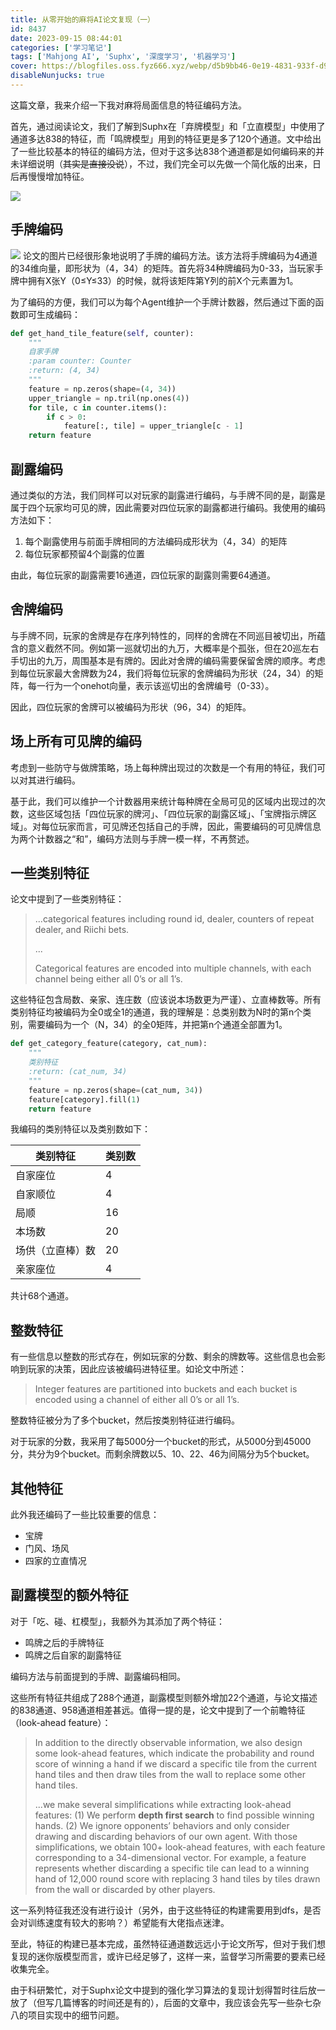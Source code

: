 ```yaml
---
title: 从零开始的麻将AI论文复现（一）
id: 8437
date: 2023-09-15 08:44:01
categories: ['学习笔记']
tags: ['Mahjong AI', 'Suphx', '深度学习', '机器学习']
cover: https://blogfiles.oss.fyz666.xyz/webp/d5b9bb46-0e19-4831-933f-d99bd2380e5d.webp
disableNunjucks: true
---
```


这篇文章，我来介绍一下我对麻将局面信息的特征编码方法。

首先，通过阅读论文，我们了解到Suphx在「弃牌模型」和「立直模型」中使用了通道多达838的特征，而「鸣牌模型」用到的特征更是多了120个通道。文中给出了一些比较基本的特征的编码方法，但对于这多达838个通道都是如何编码来的并未详细说明（~~其实是直接没说~~），不过，我们完全可以先做一个简化版的出来，日后再慢慢增加特征。

![](https://blogfiles.oss.fyz666.xyz/png/fd71bd99-bc1d-42e1-a4c4-ae064b1734cf.png)

## 手牌编码

![](https://blogfiles.oss.fyz666.xyz/png/b36d5ea3-157d-4a75-bd53-9c4ae97c1e13.png)
论文的图片已经很形象地说明了手牌的编码方法。该方法将手牌编码为4通道的34维向量，即形状为（4，34）的矩阵。首先将34种牌编码为0-33，当玩家手牌中拥有X张Y（0≤Y≤33）的时候，就将该矩阵第Y列的前X个元素置为1。


为了编码的方便，我们可以为每个Agent维护一个手牌计数器，然后通过下面的函数即可生成编码：

```python
def get_hand_tile_feature(self, counter):
    """
    自家手牌
    :param counter: Counter
    :return: (4, 34)
    """
    feature = np.zeros(shape=(4, 34))
    upper_triangle = np.tril(np.ones(4))
    for tile, c in counter.items():
        if c > 0:
            feature[:, tile] = upper_triangle[c - 1]
    return feature
```

## 副露编码


通过类似的方法，我们同样可以对玩家的副露进行编码，与手牌不同的是，副露是属于四个玩家均可见的牌，因此需要对四位玩家的副露都进行编码。我使用的编码方法如下：


1. 每个副露使用与前面手牌相同的方法编码成形状为（4，34）的矩阵
2. 每位玩家都预留4个副露的位置

由此，每位玩家的副露需要16通道，四位玩家的副露则需要64通道。


## 舍牌编码


与手牌不同，玩家的舍牌是存在序列特性的，同样的舍牌在不同巡目被切出，所蕴含的意义截然不同。例如第一巡就切出的九万，大概率是个孤张，但在20巡左右手切出的九万，周围基本是有牌的。因此对舍牌的编码需要保留舍牌的顺序。考虑到每位玩家最大舍牌数为24，我们将每位玩家的舍牌编码为形状（24，34）的矩阵，每一行为一个onehot向量，表示该巡切出的舍牌编号（0-33）。


因此，四位玩家的舍牌可以被编码为形状（96，34）的矩阵。


## 场上所有可见牌的编码


考虑到一些防守与做牌策略，场上每种牌出现过的次数是一个有用的特征，我们可以对其进行编码。


基于此，我们可以维护一个计数器用来统计每种牌在全局可见的区域内出现过的次数，这些区域包括「四位玩家的牌河」、「四位玩家的副露区域」、「宝牌指示牌区域」。对每位玩家而言，可见牌还包括自己的手牌，因此，需要编码的可见牌信息为两个计数器之“和”，编码方法则与手牌一模一样，不再赘述。


## 一些类别特征


论文中提到了一些类别特征：

> ...categorical features including round id, dealer, counters of repeat dealer, and Riichi bets.
> 
> 
> ...
> 
> 
> Categorical features are encoded into multiple channels, with each channel being either all 0’s or all 1’s.


这些特征包含局数、亲家、连庄数（应该说本场数更为严谨）、立直棒数等。所有类别特征均被编码为全0或全1的通道，我的理解是：总类别数为N时的第n个类别，需要编码为一个（N，34）的全0矩阵，并把第n个通道全部置为1。

```python
def get_category_feature(category, cat_num):
    """
    类别特征
    :return: (cat_num, 34)
    """
    feature = np.zeros(shape=(cat_num, 34))
    feature[category].fill(1)
    return feature
```

我编码的类别特征以及类别数如下：


| 类别特征 | 类别数 |
| --- | --- |
| 自家座位 | 4 |
| 自家顺位 | 4 |
| 局顺 | 16 |
| 本场数 | 20 |
| 场供（立直棒）数 | 20 |
| 亲家座位 | 4 |

共计68个通道。


## 整数特征


有一些信息以整数的形式存在，例如玩家的分数、剩余的牌数等。这些信息也会影响到玩家的决策，因此应该被编码进特征里。如论文中所述：

> Integer features are partitioned into buckets and each bucket is encoded using a channel of either all 0’s or all 1’s.


整数特征被分为了多个bucket，然后按类别特征进行编码。


对于玩家的分数，我采用了每5000分一个bucket的形式，从5000分到45000分，共分为9个bucket。而剩余牌数以5、10、22、46为间隔分为5个bucket。


## 其他特征


此外我还编码了一些比较重要的信息：


- 宝牌
- 门风、场风
- 四家的立直情况

## 副露模型的额外特征


对于「吃、碰、杠模型」，我额外为其添加了两个特征：


- 鸣牌之后的手牌特征
- 鸣牌之后自家的副露特征

编码方法与前面提到的手牌、副露编码相同。


这些所有特征共组成了288个通道，副露模型则额外增加22个通道，与论文描述的838通道、958通道相差甚远。值得一提的是，论文中提到了一个前瞻特征（look-ahead feature）：

> In addition to the directly observable information, we also design some look-ahead features, which indicate the probability and round score of winning a hand if we discard a specific tile from the current hand tiles and then draw tiles from the wall to replace some other hand tiles.
> 
> 
> ...we make several simplifications while extracting look-ahead features: (1) We perform **depth first search** to find possible winning hands. (2) We ignore opponents’ behaviors and only consider drawing and discarding behaviors of our own agent. With those simplifications, we obtain 100+ look-ahead features, with each feature corresponding to a 34-dimensional vector. For example, a feature represents whether discarding a specific tile can lead to a winning hand of 12,000 round score with replacing 3 hand tiles by tiles drawn from the wall or discarded by other players.


这一系列特征我还没有进行设计（另外，由于这些特征的构建需要用到dfs，是否会对训练速度有较大的影响？）希望能有大佬指点迷津。


至此，特征的构建已基本完成，虽然特征通道数远远小于论文所写，但对于我们想复现的迷你版模型而言，或许已经足够了，这样一来，监督学习所需要的要素已经收集完全。


由于科研繁忙，对于Suphx论文中提到的强化学习算法的复现计划得暂时往后放一放了（但写几篇博客的时间还是有的），后面的文章中，我应该会先写一些杂七杂八的项目实现中的细节问题。
